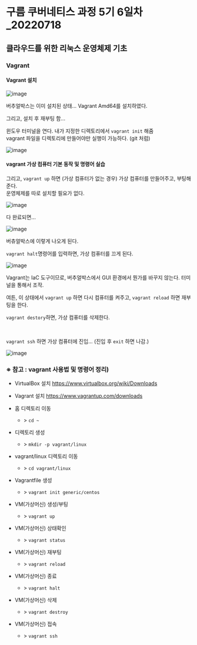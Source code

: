 # 구름 쿠버네티스 과정 5기 6일차\_20220718

## 클라우드를 위한 리눅스 운영체제 기초

### Vagrant

#### Vagrant 설치

![image](https://user-images.githubusercontent.com/78403443/179458788-5147b0bb-f50a-414b-9c0d-9724b494b02e.png)

버추얼박스는 이미 설치된 상태... Vagrant Amd64를 설치하였다. 

그리고, 설치 후 재부팅 함...

윈도우 터미널을 연다. 내가 지정한 디렉토리에서 `vagrant init` 해줌<br>vagrant 파일을 디렉토리에 만들어야만 실행이 가능하다. (git 처럼)

![image](https://user-images.githubusercontent.com/78403443/179458966-5cc69be5-dabe-4600-8829-c675a001822b.png)

#### vagrant 가상 컴퓨터 기본 동작 및 명령어 실습

그리고, `vagrant up` 하면 (가상 컴퓨터가 없는 경우) 가상 컴퓨터를 만들어주고, 부팅해준다.<br>운영체제를 따로 설치할 필요가 없다.

![image](https://user-images.githubusercontent.com/78403443/179456847-98e78dd5-1b9b-4ca1-af58-1f05ff5fe786.png)

다 완료되면...

![image](https://user-images.githubusercontent.com/78403443/179456990-69302f60-1a6f-4a0b-8dc9-2be4ae0c64e5.png)

버츄얼박스에 이렇게 나오게 된다.

`vagrant halt`명령어를 입력하면, 가상 컴퓨터를 끄게 된다.

![image](https://user-images.githubusercontent.com/78403443/179457210-ac1cfb8d-0cb3-450a-abb1-cb2ae41dbe93.png)

Vagrant는 IaC 도구이므로, 버추얼박스에서 GUI 환경에서 뭔가를 바꾸지 않는다. 터미널을 통해서 조작.

여튼, 이 상태에서 `vagrant up` 하면 다시 컴퓨터를 켜주고, `vagrant reload` 하면 재부팅을 한다.

`vagrant destory`하면, 가상 컴퓨터를 삭제한다.

<br>

`vagrant ssh` 하면 가상 컴퓨터에 진입... (진입 후 `exit` 하면 나감.)

![image](https://user-images.githubusercontent.com/78403443/179467153-334b1e4d-33e1-4097-8ab2-6098d921eb41.png)

### ※ 참고 : vagrant 사용법 및 명령어 정리)

- VirtualBox 설치 <https://www.virtualbox.org/wiki/Downloads>

- Vagrant 설치 <https://www.vagrantup.com/downloads>

- 홈 디렉토리 이동
  - \> `cd ~`
- 디렉토리 생성
  - \> `mkdir -p vagrant/linux`
- vagrant/linux 디렉토리 이동
  - \> `cd vagrant/linux`

- Vagrantfile 생성
  - \> `vagrant init generic/centos`

- VM(가상머신) 생성/부팅
  - \> `vagrant up`

- VM(가상머신) 상태확인
  - \> `vagrant status`

- VM(가상머신) 재부팅
  - \> `vagrant reload`

- VM(가상머신) 종료
  - \> `vagrant halt`

- VM(가상머신) 삭제
  - \> `vagrant destroy`

- VM(가상머신) 접속
  - \> `vagrant ssh`
